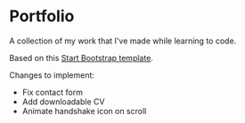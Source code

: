 # Portfolio
A collection of my work that I've made while learning to code.

Based on this [Start Bootstrap template](https://startbootstrap.com/template-overviews/freelancer/).

Changes to implement:
* Fix contact form
* Add downloadable CV
* Animate handshake icon on scroll
